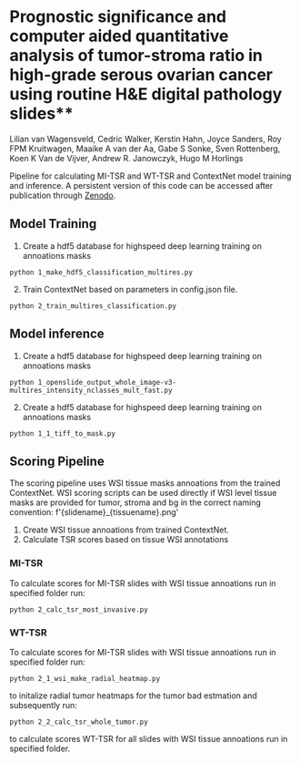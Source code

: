 # Prognostic significance and computer aided quantitative analysis of tumor-stroma ratio in high-grade serous ovarian cancer using routine H&E digital pathology slides**

Lilian van Wagensveld, Cedric Walker, Kerstin Hahn, Joyce Sanders, Roy FPM Kruitwagen, Maaike A van der Aa, Gabe S Sonke, Sven Rottenberg, Koen K Van de Vijver, Andrew R. Janowczyk, Hugo M Horlings

Pipeline for calculating MI-TSR and WT-TSR and ContextNet model training and inference.
A persistent version of this code can be accessed after publication through [Zenodo](https://doi.org/10.5281/zenodo.8109931).

## Model Training

1. Create a hdf5 database for highspeed deep learning training on annoations masks

```
python 1_make_hdf5_classification_multires.py
```
2. Train ContextNet based on parameters in config.json file.

```
python 2_train_multires_classification.py
```

## Model inference

1. Create a hdf5 database for highspeed deep learning training on annoations masks

```
python 1_openslide_output_whole_image-v3-multires_intensity_nclasses_mult_fast.py
```
2. Create a hdf5 database for highspeed deep learning training on annoations masks

```
python 1_1_tiff_to_mask.py
```

## Scoring Pipeline

The scoring pipeline uses WSI tissue masks annoations from the trained ContextNet.
WSI scoring scripts can be used directly if WSI level tissue masks are provided for tumor, stroma and bg in the correct naming convention: f'{slidename}_{tissuename}.png'

1. Create WSI tissue annoations from trained ContextNet.
2. Calculate TSR scores based on tissue WSI annotations


### MI-TSR


To calculate scores for MI-TSR slides with WSI tissue annoations run in specified folder run:

```
python 2_calc_tsr_most_invasive.py
```

### WT-TSR

To calculate scores for MI-TSR slides with WSI tissue annoations run in specified folder run:

```
python 2_1_wsi_make_radial_heatmap.py
```
to initalize radial tumor heatmaps for the tumor bad estmation and subsequently run:

```
python 2_2_calc_tsr_whole_tumor.py
```

to calculate scores WT-TSR for all slides with WSI tissue annoations run in specified folder.
